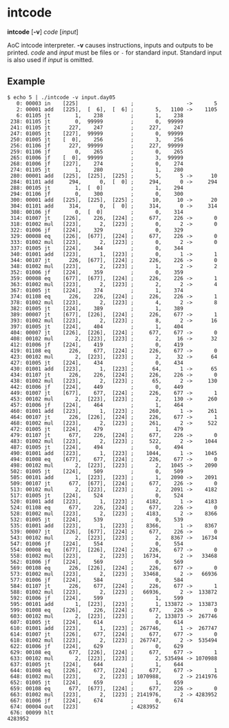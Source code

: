 intcode
=======

**intcode** [**-v**] *code* [*input*]

AoC intcode interpreter. **-v** causes instructions, inputs and outputs
to be printed. *code* and *input* must be files or `-` for standard
input. Standard input is also used if *input* is omitted.

Example
-------

    $ echo 5 | ./intcode -v input.day05
       0: 00003 in    [225]                 ;                 ->       5
       2: 00001 add   [225],  [  6],  [  6] ;       5,   1100 ->    1105
       6: 01105 jt        1,    238         ;       1,    238
     238: 01105 jt        0,  99999         ;       0,  99999
     241: 01105 jt      227,    247         ;     227,    247
     247: 01005 jt    [227],  99999         ;       0,  99999
     250: 01005 jt    [  0],    256         ;       3,    256
     256: 01106 jf      227,  99999         ;     227,  99999
     259: 01106 jf        0,    265         ;       0,    265
     265: 01006 jf    [  0],  99999         ;       3,  99999
     268: 01006 jf    [227],    274         ;       0,    274
     274: 01105 jt        1,    280         ;       1,    280
     280: 00001 add   [225],  [225],  [225] ;       5,      5 ->      10
     284: 01101 add     294,      0,  [  0] ;     294,      0 ->     294
     288: 00105 jt        1,  [  0]         ;       1,    294
     294: 01106 jf        0,    300         ;       0,    300
     300: 00001 add   [225],  [225],  [225] ;      10,     10 ->      20
     304: 01101 add     314,      0,  [  0] ;     314,      0 ->     314
     308: 00106 jf        0,  [  0]         ;       0,    314
     314: 01007 jt    [226],    226,  [224] ;     677,    226 ->       0
     318: 01002 mul   [223],      2,  [223] ;       0,      2 ->       0
     322: 01006 jf    [224],    329         ;       0,    329
     329: 00008 eq    [226],  [677],  [224] ;     677,    226 ->       0
     333: 01002 mul   [223],      2,  [223] ;       0,      2 ->       0
     337: 01005 jt    [224],    344         ;       0,    344
     340: 01001 add   [223],      1,  [223] ;       0,      1 ->       1
     344: 00107 jt      226,  [677],  [224] ;     226,    226 ->       0
     348: 01002 mul   [223],      2,  [223] ;       1,      2 ->       2
     352: 01006 jf    [224],    359         ;       0,    359
     359: 00008 eq    [677],  [677],  [224] ;     226,    226 ->       1
     363: 01002 mul   [223],      2,  [223] ;       2,      2 ->       4
     367: 01005 jt    [224],    374         ;       1,    374
     374: 01108 eq      226,    226,  [224] ;     226,    226 ->       1
     378: 01002 mul   [223],      2,  [223] ;       4,      2 ->       8
     382: 01005 jt    [224],    389         ;       1,    389
     389: 00007 jt    [677],  [226],  [224] ;     226,    677 ->       1
     393: 01002 mul   [223],      2,  [223] ;       8,      2 ->      16
     397: 01005 jt    [224],    404         ;       1,    404
     404: 00007 jt    [226],  [226],  [224] ;     677,    677 ->       0
     408: 00102 mul       2,  [223],  [223] ;       2,     16 ->      32
     412: 01006 jf    [224],    419         ;       0,    419
     419: 01108 eq      226,    677,  [224] ;     226,    677 ->       0
     423: 00102 mul       2,  [223],  [223] ;       2,     32 ->      64
     427: 01005 jt    [224],    434         ;       0,    434
     430: 01001 add   [223],      1,  [223] ;      64,      1 ->      65
     434: 01107 jt      226,    226,  [224] ;     226,    226 ->       0
     438: 01002 mul   [223],      2,  [223] ;      65,      2 ->     130
     442: 01006 jf    [224],    449         ;       0,    449
     449: 01007 jt    [677],    677,  [224] ;     226,    677 ->       1
     453: 00102 mul       2,  [223],  [223] ;       2,    130 ->     260
     457: 01006 jf    [224],    464         ;       1,    464
     460: 01001 add   [223],      1,  [223] ;     260,      1 ->     261
     464: 00107 jt      226,  [226],  [224] ;     226,    677 ->       1
     468: 01002 mul   [223],      2,  [223] ;     261,      2 ->     522
     472: 01005 jt    [224],    479         ;       1,    479
     479: 01107 jt      677,    226,  [224] ;     677,    226 ->       0
     483: 01002 mul   [223],      2,  [223] ;     522,      2 ->    1044
     487: 01005 jt    [224],    494         ;       0,    494
     490: 01001 add   [223],      1,  [223] ;    1044,      1 ->    1045
     494: 01008 eq    [677],    677,  [224] ;     226,    677 ->       0
     498: 00102 mul       2,  [223],  [223] ;       2,   1045 ->    2090
     502: 01005 jt    [224],    509         ;       0,    509
     505: 00101 add       1,  [223],  [223] ;       1,   2090 ->    2091
     509: 00107 jt      677,  [677],  [224] ;     677,    226 ->       0
     513: 00102 mul       2,  [223],  [223] ;       2,   2091 ->    4182
     517: 01005 jt    [224],    524         ;       0,    524
     520: 01001 add   [223],      1,  [223] ;    4182,      1 ->    4183
     524: 01108 eq      677,    226,  [224] ;     677,    226 ->       0
     528: 01002 mul   [223],      2,  [223] ;    4183,      2 ->    8366
     532: 01005 jt    [224],    539         ;       0,    539
     535: 01001 add   [223],      1,  [223] ;    8366,      1 ->    8367
     539: 00007 jt    [226],  [677],  [224] ;     677,    226 ->       0
     543: 00102 mul       2,  [223],  [223] ;       2,   8367 ->   16734
     547: 01006 jf    [224],    554         ;       0,    554
     554: 00008 eq    [677],  [226],  [224] ;     226,    677 ->       0
     558: 01002 mul   [223],      2,  [223] ;   16734,      2 ->   33468
     562: 01006 jf    [224],    569         ;       0,    569
     569: 00108 eq      226,  [226],  [224] ;     226,    677 ->       0
     573: 01002 mul   [223],      2,  [223] ;   33468,      2 ->   66936
     577: 01006 jf    [224],    584         ;       0,    584
     584: 01107 jt      226,    677,  [224] ;     226,    677 ->       1
     588: 01002 mul   [223],      2,  [223] ;   66936,      2 ->  133872
     592: 01006 jf    [224],    599         ;       1,    599
     595: 00101 add       1,  [223],  [223] ;       1, 133872 ->  133873
     599: 01008 eq    [226],    226,  [224] ;     677,    226 ->       0
     603: 00102 mul       2,  [223],  [223] ;       2, 133873 ->  267746
     607: 01005 jt    [224],    614         ;       0,    614
     610: 01001 add   [223],      1,  [223] ;  267746,      1 ->  267747
     614: 01007 jt    [226],    677,  [224] ;     677,    677 ->       0
     618: 01002 mul   [223],      2,  [223] ;  267747,      2 ->  535494
     622: 01006 jf    [224],    629         ;       0,    629
     629: 00108 eq      677,  [226],  [224] ;     677,    677 ->       1
     633: 00102 mul       2,  [223],  [223] ;       2, 535494 -> 1070988
     637: 01005 jt    [224],    644         ;       1,    644
     644: 01008 eq    [226],    677,  [224] ;     677,    677 ->       1
     648: 01002 mul   [223],      2,  [223] ; 1070988,      2 -> 2141976
     652: 01005 jt    [224],    659         ;       1,    659
     659: 00108 eq      677,  [677],  [224] ;     677,    226 ->       0
     663: 01002 mul   [223],      2,  [223] ; 2141976,      2 -> 4283952
     667: 01006 jf    [224],    674         ;       0,    674
     674: 00004 out   [223]                 ; 4283952        
     676: 00099 hlt                                                
    4283952
